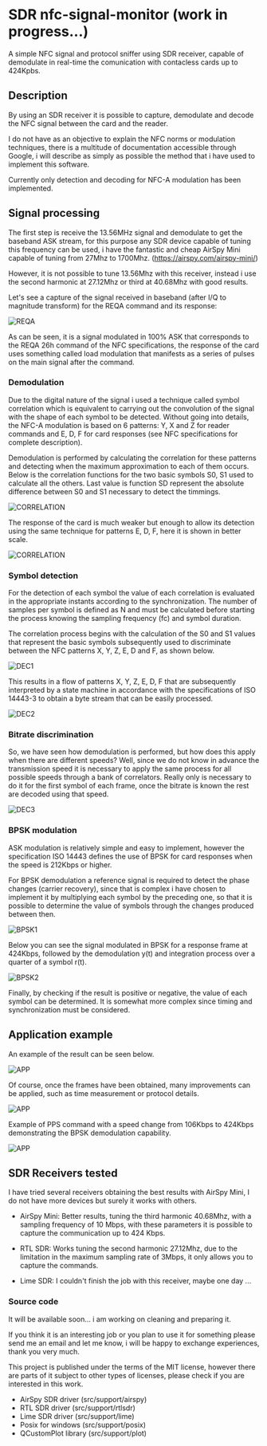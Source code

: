 # SDR nfc-signal-monitor (work in progress...)
 A simple NFC signal and protocol sniffer using SDR receiver, capable of demodulate in real-time the comunication with contacless cards up to 424Kpbs.
 
## Description
 By using an SDR receiver it is possible to capture, demodulate and decode the NFC signal between the card and the reader.
 
 I do not have as an objective to explain the NFC norms or modulation techniques, there is a multitude of documentation accessible through Google, i will describe as simply as possible the method that i have used to implement this software.
 
 Currently only detection and decoding for NFC-A modulation has been implemented.
 
## Signal processing
 The first step is receive the 13.56MHz signal and demodulate to get the baseband ASK stream, for this purpose any SDR device capable of tuning this frequency can be used, i have the fantastic and cheap AirSpy Mini capable of tuning from 27Mhz to 1700Mhz. (https://airspy.com/airspy-mini/)
 
 However, it is not possible to tune 13.56Mhz with this receiver, instead i use the second harmonic at 27.12Mhz or third at 40.68Mhz with good results.
 
 Let's see a capture of the signal received in baseband (after I/Q to magnitude transform) for the REQA command and its response:
 
 ![REQA](/doc/nfc-baseband-reqa.png?raw=true "REQA signal capture")

 As can be seen, it is a signal modulated in 100% ASK that corresponds to the REQA 26h command of the NFC specifications, the response of the card uses something called load modulation that manifests as a series of pulses on the main signal after the command.
 
### Demodulation

 Due to the digital nature of the signal i used a technique called symbol correlation which is equivalent to carrying out the convolution of the signal with the shape of each symbol to be detected. Without going into details, the NFC-A modulation is based on 6 patterns: Y, X and Z for reader commands and E, D, F for card responses (see NFC specifications for complete description).
 
 Demodulation is performed by calculating the correlation for these patterns and detecting when the maximum approximation to each of them occurs. Below is the correlation functions for the two basic symbols S0, S1 used to calculate all the others. Last value is function SD represent the absolute difference between S0 and S1 necessary to detect the timmings.
 
 ![CORRELATION](/doc/nfc-decoder-log.png?raw=true "Decoder symbol correlation")

 The response of the card is much weaker but enough to allow its detection using the same technique for patterns E, D, F, here it is shown in better scale.
 
 ![CORRELATION](/doc/nfc-response-log.png?raw=true "Decoder response correlation")
 
### Symbol detection
 
 For the detection of each symbol the value of each correlation is evaluated in the appropriate instants according to the synchronization. The number of samples per symbol is defined as N and must be calculated before starting the process knowing the sampling frequency (fc) and symbol duration.
 
 The correlation process begins with the calculation of the S0 and S1 values that represent the basic symbols subsequently used to discriminate between the NFC patterns X, Y, Z, E, D and F, as shown below.
 
 ![DEC1](/doc/nfc-demodulator-correlation.png?raw=true "Symbols S0 and S1 correlation")
 
 This results in a flow of patterns X, Y, Z, E, D, F that are subsequently interpreted by a state machine in accordance with the specifications of ISO 14443-3 to obtain a byte stream that can be easily processed.
 
 ![DEC2](/doc/nfc-demodulator-pattern-process.png?raw=true "Pattern and frame detection")
  
### Bitrate discrimination

So, we have seen how demodulation is performed, but how does this apply when there are different speeds? Well, since we do not know in advance the transmission speed it is necessary to apply the same process for all possible speeds through a bank of correlators. Really only is necessary to do it for the first symbol of each frame, once the bitrate is known the rest are decoded using that speed.

![DEC3](/doc/nfc-demodulator-speed-detector.png?raw=true "Bitrate discrimination")

### BPSK modulation

 ASK modulation is relatively simple and easy to implement, however the specification ISO 14443 defines the use of BPSK for card responses when the speed is 212Kbps or higher.
 
 For BPSK demodulation a reference signal is required to detect the phase changes (carrier recovery), since that is complex i have chosen to implement it by multiplying each symbol by the preceding one, so that it is possible to determine the value of symbols through the changes produced between then.
 
 ![BPSK1](/doc/nfc-demodulator-bpsk-process.png?raw=true "414Kbps BPSK demodulation process")
 
 Below you can see the signal modulated in BPSK for a response frame at 424Kbps, followed by the demodulation y(t) and integration process over a quarter of a symbol r(t).

 ![BPSK2](/doc/nfc-demodulator-bpsk-detector.png?raw=true "414Kbps BPSK response demodulation")
 
 Finally, by checking if the result is positive or negative, the value of each symbol can be determined. It is somewhat more complex since timing and synchronization must be considered.
 
 ## Application example
 
 An example of the result can be seen below. 
 
 ![APP](/doc/nfc-spy-capture1.png?raw=true "Application example")
 
 Of course, once the frames have been obtained, many improvements can be applied, such as time measurement or protocol details.
 
 ![APP](/doc/nfc-spy-capture2.png?raw=true "Protocol detail example")
 
 Example of PPS command with a speed change from 106Kbps to 424Kbps demonstrating the BPSK demodulation capability.
 
 ![APP](/doc/nfc-spy-capture3.png?raw=true "Protocol detail example")
 
 ## SDR Receivers tested
 
 I have tried several receivers obtaining the best results with AirSpy Mini, I do not have more devices but surely it works with others.
 
 - AirSpy Mini: Better results, tuning the third harmonic 40.68Mhz, with a sampling frequency of 10 Mbps, with these parameters it is possible to capture the communication up to 424 Kbps. 
 
  - RTL SDR: Works tuning the second harmonic 27.12Mhz, due to the limitation in the maximum sampling rate of 3Mbps, it only allows you to capture the commands.
  
  - Lime SDR: I couldn't finish the job with this receiver, maybe one day ...
 
 ### Source code
 
 It will be available soon... i am working on cleaning and preparing it.
 
 If you think it is an interesting job or you plan to use it for something please send me an email and let me know, i will be happy to exchange experiences, thank you very much. 
 
 This project is published under the terms of the MIT license, however there are parts of it subject to other types of licenses, please check if you are interested in this work.
 
 - AirSpy SDR driver (src/support/airspy)
 - RTL SDR driver (src/support/rtlsdr)
 - Lime SDR driver (src/support/lime)
 - Posix for windows (src/support/posix)
 - QCustomPlot library (src/support/plot)
 
 
 
 
